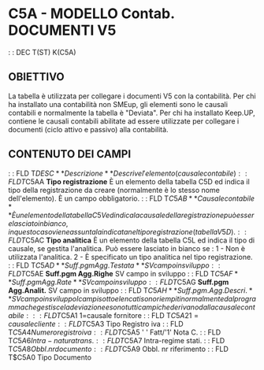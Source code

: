 # C5A - MODELLO Contab. DOCUMENTI V5
 :  : DEC T(ST) K(C5A)
## OBIETTIVO
La tabella è utilizzata per collegare i documenti V5 con la contabilità. Per chi ha installato una contabilità non SMEup, gli elementi sono le
causali contabili e normalmente la tabella è "Deviata".
Per chi ha installato Keep.UP, contiene le causali contabili abilitate ad essere utilizzate per collegare i documenti (ciclo attivo e passivo) alla contabilità.
## CONTENUTO DEI CAMPI
 :  : FLD T$DESC **Descrizione**
Descrive l'elemento (causale contabile)
 :  : FLD T$C5AA  **Tipo registrazione**
È un elemento della tabella C5D ed indica il tipo della registrazione da creare (normalmente è lo stesso nome dell'elemento). È un campo obbligatorio.
 :  : FLD T$C5AB **Causale contabile**
È un elemento della tabella C5V ed indica la causale della registrazione può essere lasciato in bianco, in questo caso viene assunta la indicata nel tipo registrazione (tabella V5D).
 :  : FLD T$C5AC  **Tipo analitica**
È un elemento della tabella C5L ed indica il tipo di causale, se gestita l'analitica. Può essere lasciato in bianco se : 
1 - Non è utilizzata l'analitica.
2 - È specificato un tipo analitica nel tipo registrazione.
 :  : FLD T$C5AD  **Suff.pgm Agg.Testata**
SV campo in sviluppo
 :  : FLD T$C5AE  **Suff.pgm Agg.Righe**
SV campo in sviluppo
 :  : FLD T$C5AF  **Suff.pgm Agg.Rate**
SV campo in sviluppo
 :  : FLD T$C5AG  **Suff.pgm Agg.Analit.**
SV campo in sviluppo
 :  : FLD T$C5AH  **Suff.pgm.Agg.Descri.**
SV campo in sviluppo
I campi sottoelencati sono riempiti normalmente dal programma che gestisce la deviazione e sono tutti campi che derivano dalla causale contabile : 
 :  : FLD T$C5A1  1=causale fornitore
 :  : FLD T$C5A2  1=causale cliente
 :  : FLD T$C5A3  Tipo Registro iva
 :  : FLD T$C5A4  Numero registro iva
 :  : FLD T$C5A5  ' ' Fatt/'1' Nota C.
 :  : FLD T$C5A6  Intra-natura trans.
 :  : FLD T$C5A7  Intra-regime stati.
 :  : FLD T$C5A8  Obbl. nr documento
 :  : FLD T$C5A9  Obbl. nr riferimento
 :  : FLD T$C5A0  Tipo Documento
